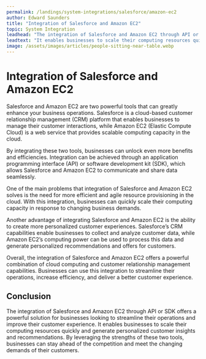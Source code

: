 ```yaml
---
permalink: /landings/system-integrations/salesforce/amazon-ec2
author: Edward Saunders
title: "Integration of Salesforce and Amazon EC2"
topic: System Integration
leadhead: "The integration of Salesforce and Amazon EC2 through API or SDK offers a powerful solution for businesses looking to streamline their operations and improve their customer experience"
leadtext: "It enables businesses to scale their computing resources quickly and generate personalized customer insights and recommendations. By leveraging the strengths of these two tools, businesses can stay ahead of the competition and meet the changing demands of their customers."
image: /assets/images/articles/people-sitting-near-table.webp
---
```

<div class="arttext">	<h1>Integration of Salesforce and Amazon EC2</h1>
	<p>Salesforce and Amazon EC2 are two powerful tools that can greatly enhance your business operations. Salesforce is a cloud-based customer relationship management (CRM) platform that enables businesses to manage their customer interactions, while Amazon EC2 (Elastic Compute Cloud) is a web service that provides scalable computing capacity in the cloud.</p>
	<p>By integrating these two tools, businesses can unlock even more benefits and efficiencies. Integration can be achieved through an application programming interface (API) or software development kit (SDK), which allows Salesforce and Amazon EC2 to communicate and share data seamlessly.</p>
	<p>One of the main problems that integration of Salesforce and Amazon EC2 solves is the need for more efficient and agile resource provisioning in the cloud. With this integration, businesses can quickly scale their computing capacity in response to changing business demands.</p>
	<p>Another advantage of integrating Salesforce and Amazon EC2 is the ability to create more personalized customer experiences. Salesforce’s CRM capabilities enable businesses to collect and analyze customer data, while Amazon EC2’s computing power can be used to process this data and generate personalized recommendations and offers for customers.</p>
	<p>Overall, the integration of Salesforce and Amazon EC2 offers a powerful combination of cloud computing and customer relationship management capabilities. Businesses can use this integration to streamline their operations, increase efficiency, and deliver a better customer experience.</p>
	<h2>Conclusion</h2>
	<p>The integration of Salesforce and Amazon EC2 through API or SDK offers a powerful solution for businesses looking to streamline their operations and improve their customer experience. It enables businesses to scale their computing resources quickly and generate personalized customer insights and recommendations. By leveraging the strengths of these two tools, businesses can stay ahead of the competition and meet the changing demands of their customers.</p>
</div>